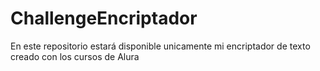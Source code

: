 # ChallengeEncriptador
En este repositorio estará disponible unicamente mi encriptador de texto creado con los cursos de Alura 
